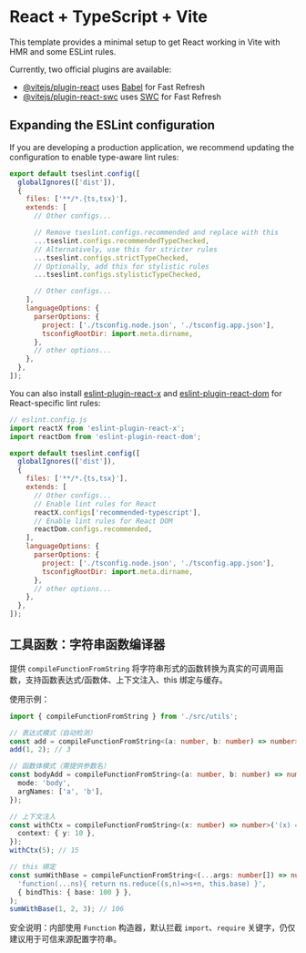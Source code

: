 # React + TypeScript + Vite

This template provides a minimal setup to get React working in Vite with HMR and some ESLint rules.

Currently, two official plugins are available:

- [@vitejs/plugin-react](https://github.com/vitejs/vite-plugin-react/blob/main/packages/plugin-react) uses [Babel](https://babeljs.io/) for Fast Refresh
- [@vitejs/plugin-react-swc](https://github.com/vitejs/vite-plugin-react/blob/main/packages/plugin-react-swc) uses [SWC](https://swc.rs/) for Fast Refresh

## Expanding the ESLint configuration

If you are developing a production application, we recommend updating the configuration to enable type-aware lint rules:

```js
export default tseslint.config([
  globalIgnores(['dist']),
  {
    files: ['**/*.{ts,tsx}'],
    extends: [
      // Other configs...

      // Remove tseslint.configs.recommended and replace with this
      ...tseslint.configs.recommendedTypeChecked,
      // Alternatively, use this for stricter rules
      ...tseslint.configs.strictTypeChecked,
      // Optionally, add this for stylistic rules
      ...tseslint.configs.stylisticTypeChecked,

      // Other configs...
    ],
    languageOptions: {
      parserOptions: {
        project: ['./tsconfig.node.json', './tsconfig.app.json'],
        tsconfigRootDir: import.meta.dirname,
      },
      // other options...
    },
  },
]);
```

You can also install [eslint-plugin-react-x](https://github.com/Rel1cx/eslint-react/tree/main/packages/plugins/eslint-plugin-react-x) and [eslint-plugin-react-dom](https://github.com/Rel1cx/eslint-react/tree/main/packages/plugins/eslint-plugin-react-dom) for React-specific lint rules:

```js
// eslint.config.js
import reactX from 'eslint-plugin-react-x';
import reactDom from 'eslint-plugin-react-dom';

export default tseslint.config([
  globalIgnores(['dist']),
  {
    files: ['**/*.{ts,tsx}'],
    extends: [
      // Other configs...
      // Enable lint rules for React
      reactX.configs['recommended-typescript'],
      // Enable lint rules for React DOM
      reactDom.configs.recommended,
    ],
    languageOptions: {
      parserOptions: {
        project: ['./tsconfig.node.json', './tsconfig.app.json'],
        tsconfigRootDir: import.meta.dirname,
      },
      // other options...
    },
  },
]);
```

## 工具函数：字符串函数编译器

提供 `compileFunctionFromString` 将字符串形式的函数转换为真实的可调用函数，支持函数表达式/函数体、上下文注入、this 绑定与缓存。

使用示例：

```ts
import { compileFunctionFromString } from './src/utils';

// 表达式模式（自动检测）
const add = compileFunctionFromString<(a: number, b: number) => number>('(a,b)=>a+b');
add(1, 2); // 3

// 函数体模式（需提供参数名）
const bodyAdd = compileFunctionFromString<(a: number, b: number) => number>('return a + b;', {
  mode: 'body',
  argNames: ['a', 'b'],
});

// 上下文注入
const withCtx = compileFunctionFromString<(x: number) => number>('(x) => x + y', {
  context: { y: 10 },
});
withCtx(5); // 15

// this 绑定
const sumWithBase = compileFunctionFromString<(...args: number[]) => number>(
  'function(...ns){ return ns.reduce((s,n)=>s+n, this.base) }',
  { bindThis: { base: 100 } },
);
sumWithBase(1, 2, 3); // 106
```

安全说明：内部使用 `Function` 构造器，默认拦截 `import`、`require` 关键字，仍仅建议用于可信来源配置字符串。
